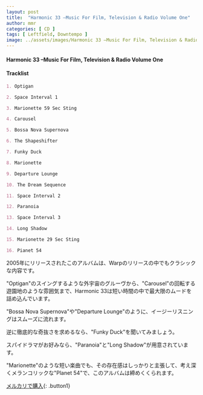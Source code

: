 ```yaml
---
layout: post
title:  "Harmonic 33 –Music For Film, Television & Radio Volume One"
author: mmr
categories: [ CD ]
tags: [ Leftfield, Downtempo ]
image: ../assets/images/Harmonic 33 –Music For Film, Television & Radio Volume One.jpg
---
```


#### Harmonic 33 –Music For Film, Television & Radio Volume One

#### Tracklist
```md
1. Optigan

2. Space Interval 1

3. Marionette 59 Sec Sting

4. Carousel

5. Bossa Nova Supernova

6. The Shapeshifter

7. Funky Duck

8. Marionette

9. Departure Lounge

10. The Dream Sequence

11. Space Interval 2

12. Paranoia

13. Space Interval 3

14. Long Shadow

15. Marionette 29 Sec Sting

16. Pianet 54
```

2005年にリリースされたこのアルバムは、Warpのリリースの中でもクラシックな内容です。

"Optigan"のスイングするような外宇宙のグルーヴから、"Carousel"の回転する遊園地のような雰囲気まで、Harmonic 33は短い時間の中で最大限のムードを詰め込んでいます。

"Bossa Nova Supernova"や"Departure Lounge"のように、イージーリスニングはスムーズに流れます。

逆に徹底的な奇抜さを求めるなら、"Funky Duck"を聞いてみましょう。

スパイドラマがお好みなら、"Paranoia"と"Long Shadow"が用意されています。

"Marionette"のような短い楽曲でも、その存在感はしっかりと主張して、考え深くメランコリックな"Planet 54"で、このアルバムは締めくくられます。

[メルカリで購入](https://jp.mercari.com/sell/edit/m74819615393){: .button1}
